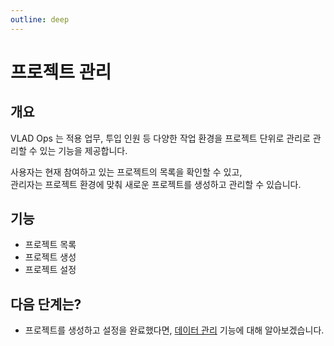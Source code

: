```yaml
---
outline: deep
---
```


# 프로젝트 관리

## 개요
VLAD Ops 는 적용 업무, 투입 인원 등 다양한 작업 환경을 프로젝트 단위로 관리로 관리할 수 있는 기능을 제공합니다.

사용자는 현재 참여하고 있는 프로젝트의 목록을 확인할 수 있고,  
관리자는 프로젝트 환경에 맞춰 새로운 프로젝트를 생성하고 관리할 수 있습니다.


## 기능

- 프로젝트 목록  
- 프로젝트 생성  
- 프로젝트 설정  


## 다음 단계는?
- 프로젝트를 생성하고 설정을 완료했다면, [데이터 관리](./intro-dataset) 기능에 대해 알아보겠습니다.

